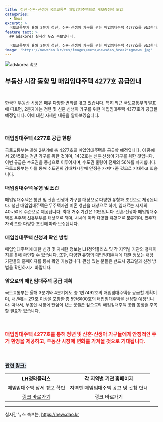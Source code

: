 ```yaml
---
title: 청년·신혼·신생아 국토교통부 매입임대주택으로 새보증정책 도입
categories:
  - News
excerpt: >
  국토교통부가 올해 2분기 청년, 신혼·신생아 가구를 위한 매입임대주택 4277호를 공급한다. 총 4277호 중 수도권 물량이 56%를 차지하며, 27일부터 모집되며 신혼·신생아 가구를 위한 매입임대주택은 최대 20년간 거주 가능하다. 국토교통부는 임대차시장 안정화에 기대하며, 27일에는 1634호 집에 대한 입주자 모집도 예정돼 있다. 내년까지 신축매입임대주택을 적극 공급할 예정이며, 더팩트는 24시간 제보를 기다린다. (사진 및 출처: 더팩트 DB)
feature_text: >
  ## adskorea 실시간 뉴스 속보입니다.

  국토교통부가 올해 2분기 청년, 신혼·신생아 가구를 위한 매입임대주택 4277호를 공급한다. 총 4277호 중 수도권 물량이 56%를 차지하며, 27일부터 모집되며 신혼·신생아 가구를 위한 매입임대주택은 최대 20년간 거주 가능하다. 국토교통부는 임대차시장 안정화에 기대하며, 27일에는 1634호 집에 대한 입주자 모집도 예정돼 있다. 내년까지 신축매입임대주택을 적극 공급할 예정이며, 더팩트는 24시간 제보를 기다린다. (사진 및 출처: 더팩트 DB)
image: 'https://newsdao.kr/res/images/meta/newsdao_breakingnews.jpg'
---
```


<p><img src="https://newsdao.kr/res/images/meta/newsdao_breakingnews.jpg" alt="adskorea 속보" /></p>

<h2 data-ke-size="size26">부동산 시장 동향 및 매입임대주택 4277호 공급안내</h2>

<p data-ke-size="size16">&nbsp;</p>

<p>한국의 부동산 시장은 매우 다양한 변화를 겪고 있습니다. 특히 최근 국토교통부의 발표에 따르면, 2분기에는 청년 및 신혼·신생아 가구를 위한 매입임대주택 4277호가 공급될 예정입니다. 이에 대한 자세한 내용을 알아보겠습니다.</p>

<p data-ke-size="size16">&nbsp;</p>

<h3>매입임대주택 4277호 공급 현황</h3>

<p data-ke-size="size16">국토교통부는 올해 2분기에 총 4277호의 매입임대주택을 공급할 예정입니다. 이 중에서 2845호는 청년 가구를 위한 것이며, 1432호는 신혼·신생아 가구를 위한 것입니다. 이번 공급은 수도권을 중심으로 이루어지며, 수도권 물량이 전체의 56%를 차지합니다. 국토교통부는 이를 통해 수도권의 임대차시장에 안정을 가져다 줄 것으로 기대하고 있습니다.</p>

<h3>매입임대주택 유형 및 조건</h3>

<p data-ke-size="size16">매입임대주택은 청년 및 신혼·신생아 가구를 대상으로 다양한 유형과 조건으로 제공됩니다. 청년 매입임대주택은 무주택자인 미혼 청년을 대상으로 하며, 임대료는 시세의 40~50% 수준으로 제공됩니다. 최대 거주 기간은 10년입니다. 신혼·신생아 매입임대주택은 무주택 신혼부부를 대상으로 하며, 시세에 따라 다양한 유형으로 분류되며, 입주자 자격 또한 다양한 조건에 따라 모집됩니다.</p>

<h3>매입임대주택 신청과 확인 방법</h3>

<p data-ke-size="size16">매입임대주택에 대한 신청 및 자세한 정보는 LH청약플러스 및 각 지역별 기관의 홈페이지를 통해 확인할 수 있습니다. 또한, 다양한 유형의 매입임대주택에 대한 정보는 해당 기관들의 홈페이지를 통해 확인 가능합니다. 관심 있는 분들은 반드시 공고일과 신청 방법을 확인하시기 바랍니다.</p>

<h3>앞으로의 매입임대주택 공급 계획</h3>

<p data-ke-size="size16">국토교통부는 올해 3분기와 4분기에도 총 1만7492호의 매입임대주택을 공급할 계획이며, 내년에는 2만호 이상을 포함한 총 5만6000호의 매입임대주택을 선정할 예정입니다. 따라서, 부동산 시장에 관심이 있는 분들은 앞으로의 매입임대주택 공급 동향을 주목할 필요가 있습니다.</p>

<p data-ke-size="size16">&nbsp;</p>

<h3><b><span style="color: #ee2323;">매입임대주택 4277호를 통해 청년 및 신혼·신생아 가구들에게 안정적인 주거 환경을 제공하고, 부동산 시장에 변화를 가져올 것으로 기대됩니다.</span></b></h3>

<p data-ke-size="size16">&nbsp;</p>

<h3><b><span style="background-color: #21538527;">관련 링크:</span></b></h3>

<table>
<tbody>
<tr>
<td style="text-align: center; height: 17px;"><b>LH청약플러스</b></td>
<td style="text-align: center; height: 17px;"><b>각 지역별 기관 홈페이지</b></td>
</tr>
<tr>
<td style="text-align: center; height: 17px;">매입임대주택 상세 정보 확인</td>
<td style="text-align: center; height: 17px;">지역별 매입임대주택 공고 및 신청 안내</td>
</tr>
<tr>
<td style="text-align: center; height: 17px;"><a href="http://www.lh.or.kr/new/swf/html/img/main/main.html">링크 바로가기</a></td>
<td style="text-align: center; height: 17px;">링크 바로가기</td>
</tr>
</tbody>
</table>

<hr>
실시간 뉴스 속보는, <a href="https://newsdao.kr" rel="dofollow">https://newsdao.kr</a>



